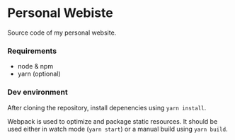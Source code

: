# Personal Webiste

Source code of my personal website.

### Requirements

- node & npm
- yarn (optional)

### Dev environment

After cloning the repository, install depenencies using `yarn install`.

Webpack is used to optimize and package static resources. It should be used either in watch mode (`yarn start`) or a manual build using `yarn build`.
